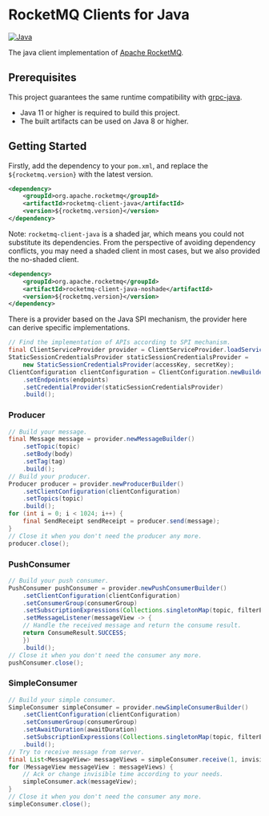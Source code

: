 # RocketMQ Clients for Java

[![Java](https://github.com/apache/rocketmq-clients/actions/workflows/java_build.yml/badge.svg)](https://github.com/apache/rocketmq-clients/actions/workflows/java_build.yml)

The java client implementation of [Apache RocketMQ](https://rocketmq.apache.org/).

## Prerequisites

This project guarantees the same runtime compatibility with [grpc-java](https://github.com/grpc/grpc-java).

* Java 11 or higher is required to build this project.
* The built artifacts can be used on Java 8 or higher.

## Getting Started

Firstly, add the dependency to your `pom.xml`, and replace the `${rocketmq.version}` with the latest version.

```xml
<dependency>
    <groupId>org.apache.rocketmq</groupId>
    <artifactId>rocketmq-client-java</artifactId>
    <version>${rocketmq.version}</version>
</dependency>
```

Note: `rocketmq-client-java` is a shaded jar, which means you could not substitute its dependencies.
From the perspective of avoiding dependency conflicts, you may need a shaded client in most cases, but we also provided
the no-shaded client.

```xml
<dependency>
    <groupId>org.apache.rocketmq</groupId>
    <artifactId>rocketmq-client-java-noshade</artifactId>
    <version>${rocketmq.version}</version>
</dependency>
```

There is a provider based on the Java SPI mechanism, the provider here can derive specific implementations.

```java
// Find the implementation of APIs according to SPI mechanism.
final ClientServiceProvider provider = ClientServiceProvider.loadService();
StaticSessionCredentialsProvider staticSessionCredentialsProvider =
    new StaticSessionCredentialsProvider(accessKey, secretKey);
ClientConfiguration clientConfiguration = ClientConfiguration.newBuilder()
    .setEndpoints(endpoints)
    .setCredentialProvider(staticSessionCredentialsProvider)
    .build();
```

### Producer

```java
// Build your message.
final Message message = provider.newMessageBuilder()
    .setTopic(topic)
    .setBody(body)
    .setTag(tag)
    .build();
// Build your producer.
Producer producer = provider.newProducerBuilder()
    .setClientConfiguration(clientConfiguration)
    .setTopics(topic)
    .build();
for (int i = 0; i < 1024; i++) {
    final SendReceipt sendReceipt = producer.send(message);
}
// Close it when you don't need the producer any more.
producer.close();
```

### PushConsumer

```java
// Build your push consumer.
PushConsumer pushConsumer = provider.newPushConsumerBuilder()
    .setClientConfiguration(clientConfiguration)
    .setConsumerGroup(consumerGroup)
    .setSubscriptionExpressions(Collections.singletonMap(topic, filterExpression))
    .setMessageListener(messageView -> {
    // Handle the received message and return the consume result.
    return ConsumeResult.SUCCESS;
    })
    .build();
// Close it when you don't need the consumer any more.
pushConsumer.close();
```

### SimpleConsumer

```java
// Build your simple consumer.
SimpleConsumer simpleConsumer = provider.newSimpleConsumerBuilder()
    .setClientConfiguration(clientConfiguration)
    .setConsumerGroup(consumerGroup)
    .setAwaitDuration(awaitDuration)
    .setSubscriptionExpressions(Collections.singletonMap(topic, filterExpression))
    .build();
// Try to receive message from server.
final List<MessageView> messageViews = simpleConsumer.receive(1, invisibleDuration);
for (MessageView messageView : messageViews) {
    // Ack or change invisible time according to your needs.
    simpleConsumer.ack(messageView);
}
// Close it when you don't need the consumer any more.
simpleConsumer.close();
```
